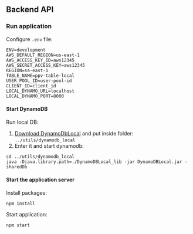 ## Backend API

### Run application

Configure `.env` file:

```shell
ENV=development
AWS_DEFAULT_REGION=us-east-1
AWS_ACCESS_KEY_ID=aws12345
AWS_SECRET_ACCESS_KEY=aws12345
REGION=sa-east-1
TABLE_NAME=ppv-table-local
USER_POOL_ID=user-pool-id
CLIENT_ID=client_id
LOCAL_DYNAMO_URL=localhost
LOCAL_DYNAMO_PORT=8000
```

#### Start DynamoDB

Run local DB:

1. [Download DynamoDbLocal](https://docs.aws.amazon.com/amazondynamodb/latest/developerguide/DynamoDBLocal.html) and put inside folder: `../utils/dynamodb_local`
1. Enter it and start dynamodb:

```shell
cd ../utils/dynamodb_local
java -Djava.library.path=./DynamoDBLocal_lib -jar DynamoDBLocal.jar -sharedDb
````

#### Start the application server

Install packages:

```shell
npm install
```

Start application:

```shell
npm start
```

